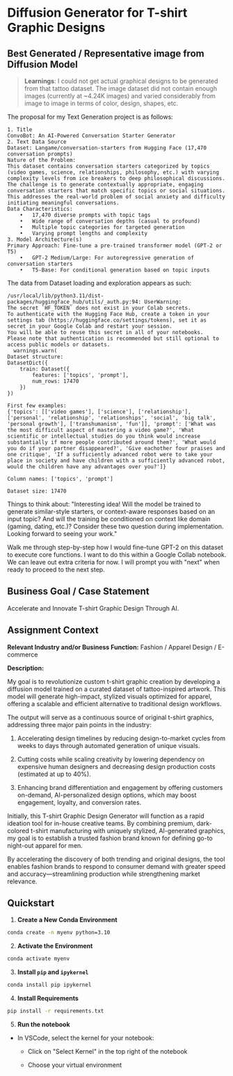 # Diffusion Generator for T-shirt Graphic Designs

## Best Generated / Representative image from Diffusion Model

> **Learnings**: I could not get actual graphical designs to be generated from that tattoo dataset. The image dataset did not contain enough images (currently at ~4.24K images) and varied considerably from image to image in terms of color, design, shapes, etc.

The proposal for my Text Generation project is as follows:

```
1. Title
ConvoBot: An AI-Powered Conversation Starter Generator
2. Text Data Source
Dataset: Langame/conversation-starters from Hugging Face (17,470 conversation prompts)
Nature of the Problem:
This dataset contains conversation starters categorized by topics (video games, science, relationships, philosophy, etc.) with varying complexity levels from ice breakers to deep philosophical discussions. The challenge is to generate contextually appropriate, engaging conversation starters that match specific topics or social situations. This addresses the real-world problem of social anxiety and difficulty initiating meaningful conversations.
Data Characteristics:
	•	17,470 diverse prompts with topic tags
	•	Wide range of conversation depths (casual to profound)
	•	Multiple topic categories for targeted generation
	•	Varying prompt lengths and complexity
3. Model Architecture(s)
Primary Approach: Fine-tune a pre-trained transformer model (GPT-2 or T5)
	•	GPT-2 Medium/Large: For autoregressive generation of conversation starters
	•	T5-Base: For conditional generation based on topic inputs
```

The data from Dataset loading and exploration appears as such:

```
/usr/local/lib/python3.11/dist-packages/huggingface_hub/utils/_auth.py:94: UserWarning:
The secret `HF_TOKEN` does not exist in your Colab secrets.
To authenticate with the Hugging Face Hub, create a token in your settings tab (https://huggingface.co/settings/tokens), set it as secret in your Google Colab and restart your session.
You will be able to reuse this secret in all of your notebooks.
Please note that authentication is recommended but still optional to access public models or datasets.
  warnings.warn(
Dataset structure:
DatasetDict({
    train: Dataset({
        features: ['topics', 'prompt'],
        num_rows: 17470
    })
})

First few examples:
{'topics': [['video games'], ['science'], ['relationship'], ['personal', 'relationship', 'relationships', 'social', 'big talk', 'personal growth'], ['transhumanism', 'fun']], 'prompt': ['What was the most difficult aspect of mastering a video game?', 'What scientific or intellectual studies do you think would increase substantially if more people contributed around them?', 'What would you do if your partner disappeared?', 'Give eachother four praises and one critique', 'If a sufficiently advanced robot were to take your place in society and have children with a sufficiently advanced robot, would the children have any advantages over you?']}

Column names: ['topics', 'prompt']

Dataset size: 17470
```

Things to think about: "Interesting idea! Will the model be trained to generate similar-style starters, or context-aware responses based on an input topic? And will the training be conditioned on context like domain (gaming, dating, etc.)? Consider these two question during implementation. Looking forward to seeing your work."

Walk me through step-by-step how I would fine-tune GPT-2 on this dataset to execute core functions. I want to do this within a Google Collab notebook. We can leave out extra criteria for now. I will prompt you with "next" when ready to proceed to the next step.

## Business Goal / Case Statement

Accelerate and Innovate T-shirt Graphic Design Through AI.

## Assignment Context

**Relevant Industry and/or Business Function:** Fashion / Apparel Design / E-commerce

**Description:**

My goal is to revolutionize custom t-shirt graphic creation by developing a diffusion model trained on a curated dataset of tattoo-inspired artwork. This model will generate high-impact, stylized visuals optimized for apparel, offering a scalable and efficient alternative to traditional design workflows.

The output will serve as a continuous source of original t-shirt graphics, addressing three major pain points in the industry:

1. Accelerating design timelines by reducing design-to-market cycles from weeks to days through automated generation of unique visuals.

2. Cutting costs while scaling creativity by lowering dependency on expensive human designers and decreasing design production costs (estimated at up to 40%).

3. Enhancing brand differentiation and engagement by offering customers on-demand, AI-personalized design options, which may boost engagement, loyalty, and conversion rates.

Initially, this T-shirt Graphic Design Generator will function as a rapid ideation tool for in-house creative teams. By combining premium, dark-colored t-shirt manufacturing with uniquely stylized, AI-generated graphics, my goal is to establish a trusted fashion brand known for defining go-to night-out apparel for men.

By accelerating the discovery of both trending and original designs, the tool enables fashion brands to respond to consumer demand with greater speed and accuracy—streamlining production while strengthening market relevance.

## Quickstart

1. **Create a New Conda Environment**

```bash
conda create -n myenv python=3.10
```

2. **Activate the Environment**

```bash
conda activate myenv
```

3. **Install `pip` and `ipykernel`**

```bash
conda install pip ipykernel
```

4. **Install Requirements**

```bash
pip install -r requirements.txt
```

5. **Run the notebook**

  * In VSCode, select the kernel for your notebook:

    * Click on "Select Kernel" in the top right of the notebook

    * Choose your virtual environment
